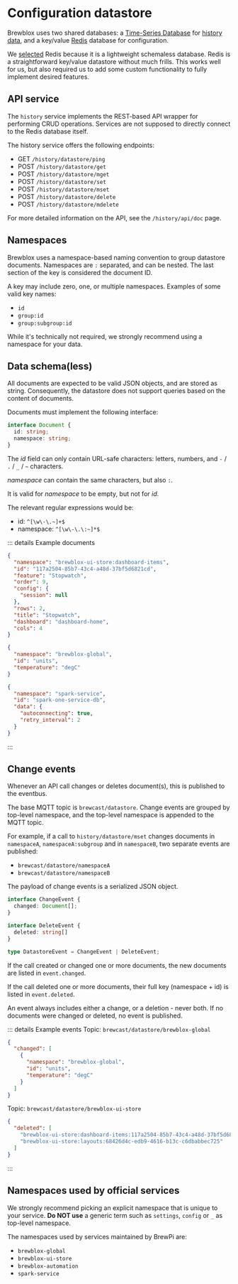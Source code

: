 # Configuration datastore

Brewblox uses two shared databases: a [Time-Series Database](./influx_downsampling) for [history data](./history_events),
and a key/value [Redis](https://redis.io/) database for configuration.

We [selected](../decisions/20200902_redis_datastore) Redis because it is a lightweight schemaless database.
Redis is a straightforward key/value datastore without much frills.
This works well for us, but also required us to add some custom functionality to fully implement desired features.

## API service

The `history` service implements the REST-based API wrapper for performing CRUD operations.
Services are not supposed to directly connect to the Redis database itself.

The history service offers the following endpoints:
- GET `/history/datastore/ping`
- POST `/history/datastore/get`
- POST `/history/datastore/mget`
- POST `/history/datastore/set`
- POST `/history/datastore/mset`
- POST `/history/datastore/delete`
- POST `/history/datastore/mdelete`

For more detailed information on the API, see the `/history/api/doc` page.

## Namespaces

Brewblox uses a namespace-based naming convention to group datastore documents.
Namespaces are `:` separated, and can be nested.
The last section of the key is considered the document ID.

A key may include zero, one, or multiple namespaces.
Examples of some valid key names:
- `id`
- `group:id`
- `group:subgroup:id`

While it's technically not required, we strongly recommend using a namespace for your data.

## Data schema(less)

All documents are expected to be valid JSON objects, and are stored as string.
Consequently, the datastore does not support queries based on the content of documents.

Documents must implement the following interface:
```typescript
interface Document {
  id: string;
  namespace: string;
}
```

The *id* field can only contain URL-safe characters:
letters, numbers, and `-` / `.` / `_` / `~` characters.

*namespace* can contain the same characters, but also `:`.

It is valid for *namespace* to be empty, but not for *id*.

The relevant regular expressions would be:
- id: `^[\w\-\.~]+$`
- namespace: `^[\w\-\.\:~]*$`

::: details Example documents
```json
{
  "namespace": "brewblox-ui-store:dashboard-items",
  "id": "117a2504-85b7-43c4-a48d-37bf5d6821cd",
  "feature": "Stopwatch",
  "order": 9,
  "config": {
    "session": null
  },
  "rows": 2,
  "title": "Stopwatch",
  "dashboard": "dashboard-home",
  "cols": 4
}
```
```json
{
  "namespace": "brewblox-global",
  "id": "units",
  "temperature": "degC"
}
```
```json
{
  "namespace": "spark-service",
  "id": "spark-one-service-db",
  "data": {
    "autoconnecting": true,
    "retry_interval": 2
  }
}
```
:::

## Change events

Whenever an API call changes or deletes document(s), this is published to the eventbus.

The base MQTT topic is `brewcast/datastore`.
Change events are grouped by top-level namespace, and the top-level namespace is appended to the MQTT topic.

For example, if a call to `history/datastore/mset` changes documents in `namespaceA`,
`namespaceA:subgroup` and in `namespaceB`, two separate events are published:
- `brewcast/datastore/namespaceA`
- `brewcast/datastore/namespaceB`

The payload of change events is a serialized JSON object.

```typescript
interface ChangeEvent {
  changed: Document[];
}

interface DeleteEvent {
  deleted: string[]
}

type DatastoreEvent = ChangeEvent | DeleteEvent;
```

If the call created or changed one or more documents, the new documents are listed in `event.changed`.

If the call deleted one or more documents, their full key (namespace + id) is listed in `event.deleted`.

An event always includes either a change, or a deletion - never both.
If no documents were changed or deleted, no event is published.

::: details Example events
Topic: `brewcast/datastore/brewblox-global`
```json
{
  "changed": [
    {
      "namespace": "brewblox-global",
      "id": "units",
      "temperature": "degC"
    }
  ]
}
```

Topic: `brewcast/datastore/brewblox-ui-store`
```json
{
  "deleted": [
    "brewblox-ui-store:dashboard-items:117a2504-85b7-43c4-a48d-37bf5d6821cd",
    "brewblox-ui-store:layouts:68426d4c-edb9-4616-b13c-c6dbabbec725"
  ]
}
```
:::

## Namespaces used by official services

We strongly recommend picking an explicit namespace that is unique to your service.
**Do NOT use** a generic term such as `settings`, `config` or `_` as top-level namespace.

The namespaces used by services maintained by BrewPi are:
- `brewblox-global`
- `brewblox-ui-store`
- `brewblox-automation`
- `spark-service`

